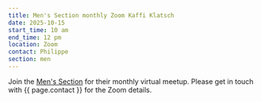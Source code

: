 ```yaml
---
title: Men's Section monthly Zoom Kaffi Klatsch
date: 2025-10-15
start_time: 10 am
end_time: 12 pm
location: Zoom
contact: Philippe
section: men
---
```


Join the [Men's Section][mens] for their monthly virtual meetup. Please get in
touch with {{ page.contact }} for the Zoom details.

[mens]: <{% link _pages/sections/men.md %}>
